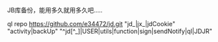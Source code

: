 JB库备份，能用多久就用多久吧.....

ql repo https://github.com/e34472/jd.git "jd_|jx_|jdCookie" "activity|backUp" "^jd[^_]|USER|utils|function|sign|sendNotify|ql|JDJR"
